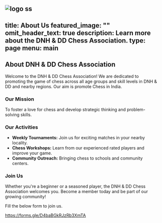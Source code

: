 ![logo ss](https://github.com/user-attachments/assets/c6b80a1b-0c8b-4197-a040-10d0908f7ddd)
---
title: About Us
featured_image: ""
omit_header_text: true
description: Learn more about the DNH & DD Chess Association.
type: page
menu: main
---

## About DNH & DD Chess Association

Welcome to the DNH & DD Chess Association! We are dedicated to promoting the game of chess across all age groups and skill levels in DNH & DD and nearby regions. Our aim is promote Chess in India.

### Our Mission

To foster a love for chess and develop strategic thinking and problem-solving skills.

### Our Activities

-   **Weekly Tournaments:** Join us for exciting matches in your nearby locality.
-   **Chess Workshops:** Learn from our experienced rated players and improve your game.
-   **Community Outreach:** Bringing chess to schools and community centers.

### Join Us

Whether you're a beginner or a seasoned player, the DNH & DD Chess Association welcomes you. Become a member today and be part of our growing community!

Fill the below form to join us.

https://forms.gle/D4baBGkRJzRb3XmTA
